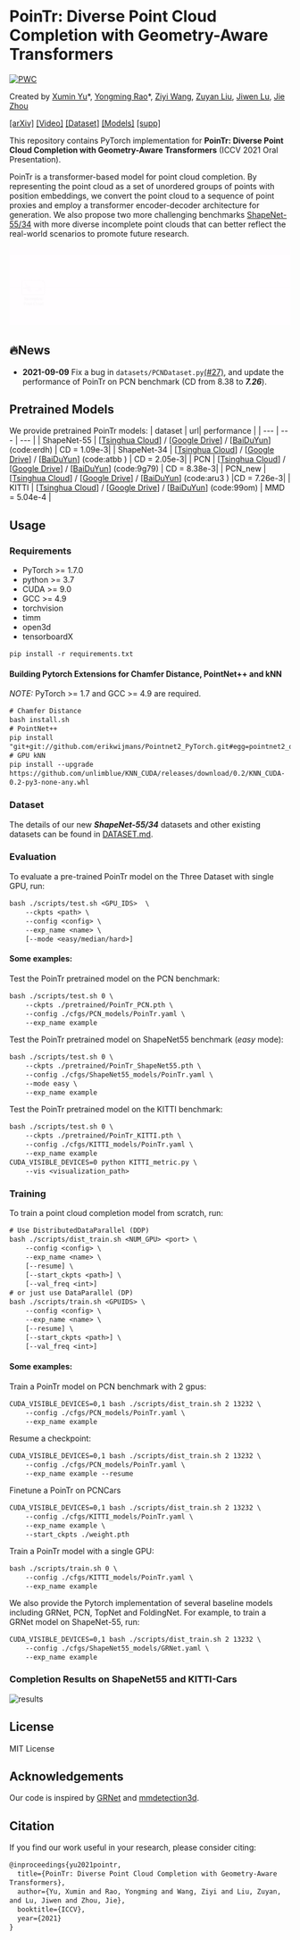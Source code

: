 # PoinTr: Diverse Point Cloud Completion with Geometry-Aware Transformers

[![PWC](https://img.shields.io/endpoint.svg?url=https://paperswithcode.com/badge/pointr-diverse-point-cloud-completion-with/point-cloud-completion-on-shapenet)](https://paperswithcode.com/sota/point-cloud-completion-on-shapenet?p=pointr-diverse-point-cloud-completion-with)

Created by [Xumin Yu](https://yuxumin.github.io/)\*, [Yongming Rao](https://raoyongming.github.io/)\*, [Ziyi Wang](https://github.com/LavenderLA), [Zuyan Liu](https://github.com/lzy-19), [Jiwen Lu](https://scholar.google.com/citations?user=TN8uDQoAAAAJ&hl=en&authuser=1), [Jie Zhou](https://scholar.google.com/citations?user=6a79aPwAAAAJ&hl=en&authuser=1)

[[arXiv]](https://arxiv.org/abs/2108.08839) [[Video]](https://youtu.be/mSGphas0p8g) [[Dataset]](./DATASET.md) [[Models]](#pretrained-models) [[supp]](https://yuxumin.github.io/files/PoinTr_supp.pdf)

This repository contains PyTorch implementation for __PoinTr: Diverse Point Cloud Completion with Geometry-Aware Transformers__ (ICCV 2021 Oral Presentation).

PoinTr is a transformer-based model for point cloud completion.  By representing the point cloud as a set of unordered groups of points with position embeddings, we convert the point cloud to a sequence of point proxies and employ a transformer encoder-decoder architecture for generation. We also propose two more challenging benchmarks [ShapeNet-55/34](./DATASET.md) with more diverse incomplete point clouds that can better reflect the real-world scenarios to promote future research.

![intro](fig/pointr.gif)

## 🔥News
- **2021-09-09** Fix a bug in `datasets/PCNDataset.py`[(#27)](https://github.com/hzxie/GRNet/pull/27), and update the performance of PoinTr on PCN benchmark (CD from 8.38 to ***7.26***).

## Pretrained Models

We provide pretrained PoinTr models:
| dataset  | url| performance |
| --- | --- |  --- |
| ShapeNet-55 | [[Tsinghua Cloud](https://cloud.tsinghua.edu.cn/f/4a7027b83da343bb9ac9/?dl=1)] / [[Google Drive](https://drive.google.com/file/d/1WzERLlbSwzGOBybzkjBrApwyVMTG00CJ/view?usp=sharing)] / [[BaiDuYun](https://pan.baidu.com/s/1T4NqN5HQkInDTlNAX2KHbQ)] (code:erdh) | CD = 1.09e-3|
| ShapeNet-34 | [[Tsinghua Cloud](https://cloud.tsinghua.edu.cn/f/ac82414f884d445ebd54/?dl=1)] / [[Google Drive](https://drive.google.com/file/d/1Xy6wZjgJNhOYe3wDA-SbLMmGwBJ0jcBz/view?usp=sharing)] / [[BaiDuYun](https://pan.baidu.com/s/1zAxYf_9ixixqR7lvnBsRNQ)] (code:atbb ) | CD = 2.05e-3| 
| PCN |  [[Tsinghua Cloud](https://cloud.tsinghua.edu.cn/f/55b01b2990e040aa9cb0/?dl=1)] / [[Google Drive](https://drive.google.com/file/d/182xUHiUyIQhgqstFTVPoCyYyxmdiZlxq/view?usp=sharing)]  / [[BaiDuYun](https://pan.baidu.com/s/1iGenIM076akP8EgbYFBWyw)] (code:9g79) | CD = 8.38e-3|
| PCN_new |  [[Tsinghua Cloud](https://cloud.tsinghua.edu.cn/f/444d34a062354c6ead68/?dl=1)] / [[Google Drive](https://drive.google.com/file/d/1qKhPKNf6o0jWnki5d0MGXQtBbgBSDIYo/view?usp=sharing)]  / [[BaiDuYun](https://pan.baidu.com/s/1RHsGXABzz7rbcq4syhg1hA)] (code:aru3 ) |CD = 7.26e-3|
| KITTI | [[Tsinghua Cloud](https://cloud.tsinghua.edu.cn/f/734011f0b3574ab58cff/?dl=1)] / [[Google Drive](https://drive.google.com/file/d/1oPwXplvn9mR0dI9V7Xjw4RhGwrnBU4dg/view?usp=sharing)]  / [[BaiDuYun](https://pan.baidu.com/s/11FZsE7c0em2SxGVUIRYzyg)] (code:99om) | MMD = 5.04e-4 |

## Usage

### Requirements

- PyTorch >= 1.7.0
- python >= 3.7
- CUDA >= 9.0
- GCC >= 4.9 
- torchvision
- timm
- open3d
- tensorboardX

```
pip install -r requirements.txt
```

#### Building Pytorch Extensions for Chamfer Distance, PointNet++ and kNN

*NOTE:* PyTorch >= 1.7 and GCC >= 4.9 are required.

```
# Chamfer Distance
bash install.sh
# PointNet++
pip install "git+git://github.com/erikwijmans/Pointnet2_PyTorch.git#egg=pointnet2_ops&subdirectory=pointnet2_ops_lib"
# GPU kNN
pip install --upgrade https://github.com/unlimblue/KNN_CUDA/releases/download/0.2/KNN_CUDA-0.2-py3-none-any.whl
```

### Dataset

The details of our new ***ShapeNet-55/34*** datasets and other existing datasets can be found in [DATASET.md](./DATASET.md).

### Evaluation

To evaluate a pre-trained PoinTr model on the Three Dataset with single GPU, run:

```
bash ./scripts/test.sh <GPU_IDS>  \
    --ckpts <path> \
    --config <config> \
    --exp_name <name> \
    [--mode <easy/median/hard>]
```

####  Some examples:
Test the PoinTr pretrained model on the PCN benchmark:
```
bash ./scripts/test.sh 0 \
    --ckpts ./pretrained/PoinTr_PCN.pth \
    --config ./cfgs/PCN_models/PoinTr.yaml \
    --exp_name example
```
Test the PoinTr pretrained model on ShapeNet55 benchmark (*easy* mode):
```
bash ./scripts/test.sh 0 \
    --ckpts ./pretrained/PoinTr_ShapeNet55.pth \
    --config ./cfgs/ShapeNet55_models/PoinTr.yaml \
    --mode easy \
    --exp_name example
```
Test the PoinTr pretrained model on the KITTI benchmark:
```
bash ./scripts/test.sh 0 \
    --ckpts ./pretrained/PoinTr_KITTI.pth \
    --config ./cfgs/KITTI_models/PoinTr.yaml \
    --exp_name example
CUDA_VISIBLE_DEVICES=0 python KITTI_metric.py \
    --vis <visualization_path> 
```

### Training

To train a point cloud completion model from scratch, run:

```
# Use DistributedDataParallel (DDP)
bash ./scripts/dist_train.sh <NUM_GPU> <port> \
    --config <config> \
    --exp_name <name> \
    [--resume] \
    [--start_ckpts <path>] \
    [--val_freq <int>]
# or just use DataParallel (DP)
bash ./scripts/train.sh <GPUIDS> \
    --config <config> \
    --exp_name <name> \
    [--resume] \
    [--start_ckpts <path>] \
    [--val_freq <int>]
```
####  Some examples:
Train a PoinTr model on PCN benchmark with 2 gpus:
```
CUDA_VISIBLE_DEVICES=0,1 bash ./scripts/dist_train.sh 2 13232 \
    --config ./cfgs/PCN_models/PoinTr.yaml \
    --exp_name example
```
Resume a checkpoint:
```
CUDA_VISIBLE_DEVICES=0,1 bash ./scripts/dist_train.sh 2 13232 \
    --config ./cfgs/PCN_models/PoinTr.yaml \
    --exp_name example --resume
```

Finetune a PoinTr on PCNCars
```
CUDA_VISIBLE_DEVICES=0,1 bash ./scripts/dist_train.sh 2 13232 \
    --config ./cfgs/KITTI_models/PoinTr.yaml \
    --exp_name example \
    --start_ckpts ./weight.pth
```

Train a PoinTr model with a single GPU:
```
bash ./scripts/train.sh 0 \
    --config ./cfgs/KITTI_models/PoinTr.yaml \
    --exp_name example
```

We also provide the Pytorch implementation of several baseline models including GRNet, PCN, TopNet and FoldingNet. For example, to train a GRNet model on ShapeNet-55, run:
```
CUDA_VISIBLE_DEVICES=0,1 bash ./scripts/dist_train.sh 2 13232 \
    --config ./cfgs/ShapeNet55_models/GRNet.yaml \
    --exp_name example
```

### Completion Results on ShapeNet55 and KITTI-Cars

![results](fig/VisResults.gif)

## License
MIT License

## Acknowledgements

Our code is inspired by [GRNet](https://github.com/hzxie/GRNet) and [mmdetection3d](https://github.com/open-mmlab/mmdetection3d).

## Citation
If you find our work useful in your research, please consider citing: 
```
@inproceedings{yu2021pointr,
  title={PoinTr: Diverse Point Cloud Completion with Geometry-Aware Transformers},
  author={Yu, Xumin and Rao, Yongming and Wang, Ziyi and Liu, Zuyan, and Lu, Jiwen and Zhou, Jie},
  booktitle={ICCV},
  year={2021}
}
```
